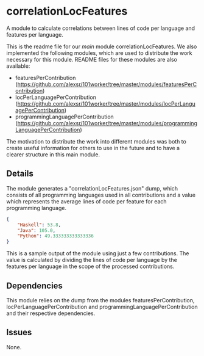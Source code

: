 # correlationLocFeatures

A module to calculate correlations between lines of code per language and
features per language.

This is the readme file for our *main* module correlationLocFeatures.
We also implemented the following modules, which are used to distribute the
work necessary for this module. README files for these modules are also available:
* featuresPerContribution (https://github.com/alexsr/101worker/tree/master/modules/featuresPerContribution)
* locPerLanguagePerContribution (https://github.com/alexsr/101worker/tree/master/modules/locPerLanguagePerContribution)
* programmingLanguagePerContribution (https://github.com/alexsr/101worker/tree/master/modules/programmingLanguagePerContribution)

The motivation to distribute the work into different modules was both to create useful information for others to use in the future and to have a clearer structure in this main module.

## Details

The module generates a "correlationLocFeatures.json" dump, which consists
of all programming languages used in all contributions and a value which
represents the average lines of code per feature for each programming language.
```json
{
    "Haskell": 53.8,
    "Java": 105.0,
    "Python": 49.333333333333336
}
```
This is a sample output of the module using just a few contributions. The value is
calculated by dividing the lines of code per language by the features per language in
the scope of the processed contributions.

## Dependencies

This module relies on the dump from the modules featuresPerContribution,
locPerLanguagePerContribution and programmingLanguagePerContribution and
their respective dependencies.

## Issues

None.

